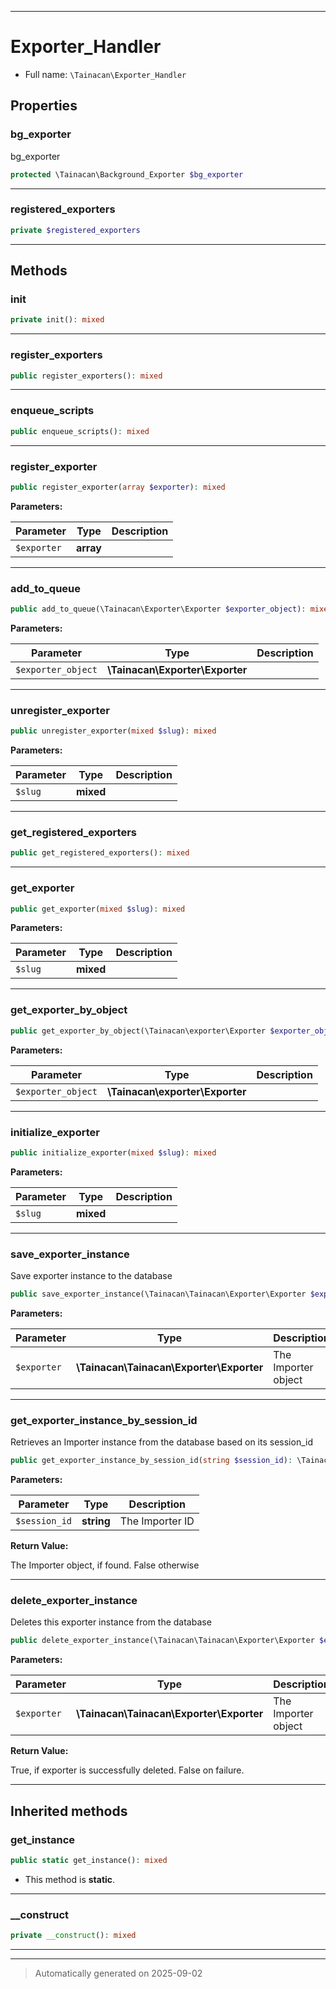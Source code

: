 ***

# Exporter_Handler





* Full name: `\Tainacan\Exporter_Handler`



## Properties


### bg_exporter

bg_exporter

```php
protected \Tainacan\Background_Exporter $bg_exporter
```






***

### registered_exporters



```php
private $registered_exporters
```






***

## Methods


### init



```php
private init(): mixed
```












***

### register_exporters



```php
public register_exporters(): mixed
```












***

### enqueue_scripts



```php
public enqueue_scripts(): mixed
```












***

### register_exporter



```php
public register_exporter(array $exporter): mixed
```








**Parameters:**

| Parameter | Type | Description |
|-----------|------|-------------|
| `$exporter` | **array** |  |





***

### add_to_queue



```php
public add_to_queue(\Tainacan\Exporter\Exporter $exporter_object): mixed
```








**Parameters:**

| Parameter | Type | Description |
|-----------|------|-------------|
| `$exporter_object` | **\Tainacan\Exporter\Exporter** |  |





***

### unregister_exporter



```php
public unregister_exporter(mixed $slug): mixed
```








**Parameters:**

| Parameter | Type | Description |
|-----------|------|-------------|
| `$slug` | **mixed** |  |





***

### get_registered_exporters



```php
public get_registered_exporters(): mixed
```












***

### get_exporter



```php
public get_exporter(mixed $slug): mixed
```








**Parameters:**

| Parameter | Type | Description |
|-----------|------|-------------|
| `$slug` | **mixed** |  |





***

### get_exporter_by_object



```php
public get_exporter_by_object(\Tainacan\exporter\Exporter $exporter_object): mixed
```








**Parameters:**

| Parameter | Type | Description |
|-----------|------|-------------|
| `$exporter_object` | **\Tainacan\exporter\Exporter** |  |





***

### initialize_exporter



```php
public initialize_exporter(mixed $slug): mixed
```








**Parameters:**

| Parameter | Type | Description |
|-----------|------|-------------|
| `$slug` | **mixed** |  |





***

### save_exporter_instance

Save exporter instance to the database

```php
public save_exporter_instance(\Tainacan\Tainacan\Exporter\Exporter $exporter): void
```








**Parameters:**

| Parameter | Type | Description |
|-----------|------|-------------|
| `$exporter` | **\Tainacan\Tainacan\Exporter\Exporter** | The Importer object |





***

### get_exporter_instance_by_session_id

Retrieves an Importer instance from the database based on its session_id

```php
public get_exporter_instance_by_session_id(string $session_id): \Tainacan\Exporter\Exporter|false
```








**Parameters:**

| Parameter | Type | Description |
|-----------|------|-------------|
| `$session_id` | **string** | The Importer ID |


**Return Value:**

The Importer object, if found. False otherwise




***

### delete_exporter_instance

Deletes this exporter instance from the database

```php
public delete_exporter_instance(\Tainacan\Tainacan\Exporter\Exporter $exporter): bool
```








**Parameters:**

| Parameter | Type | Description |
|-----------|------|-------------|
| `$exporter` | **\Tainacan\Tainacan\Exporter\Exporter** | The Importer object |


**Return Value:**

True, if exporter is successfully deleted. False on failure.




***


## Inherited methods


### get_instance



```php
public static get_instance(): mixed
```



* This method is **static**.








***

### __construct



```php
private __construct(): mixed
```












***


***
> Automatically generated on 2025-09-02
